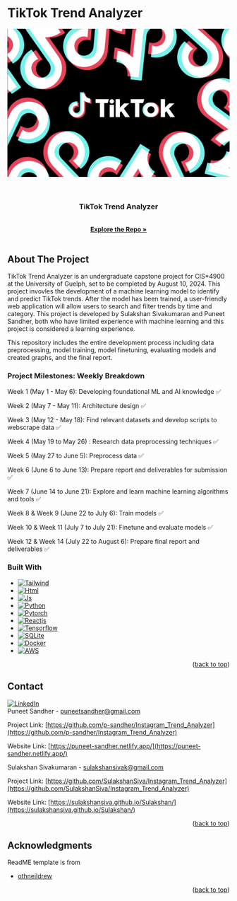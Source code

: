 # TikTok Trend Analyzer

<!-- Improved compatibility of back to top link: See: https://github.com/othneildrew/Best-README-Template/pull/73 -->
<a name="readme-top"></a>
<!--
*** Thanks for checking out the Best-README-Template. If you have a suggestion
*** that would make this better, please fork the repo and create a pull request
*** or simply open an issue with the tag "enhancement".
*** Don't forget to give the project a star!
*** Thanks again! Now go create something AMAZING! :D
-->



<!-- PROJECT SHIELDS -->
<!--
*** I'm using markdown "reference style" links for readability.
*** Reference links are enclosed in brackets [ ] instead of parentheses ( ).
*** See the bottom of this document for the declaration of the reference variables
*** for contributors-url, forks-url, etc. This is an optional, concise syntax you may use.
*** https://www.markdownguide.org/basic-syntax/#reference-style-links
-->

![TikTok Banner](Graphs/images/tiktokBackground.png)

<!-- PROJECT LOGO -->
<br />
<div align="center">

<h3 align="center">TikTok Trend Analyzer</h3>

  <p align="center">
    <br />
    <a href="https://github.com/p-sandher/Instagram_Trend_Analyzer"><strong>Explore the Repo »</strong></a>
    <br />
    <br />
  </p>
</div>



<!-- ABOUT THE PROJECT -->
## About The Project

TikTok Trend Analyzer is an undergraduate capstone project  for CIS*4900 at the University of Guelph, set to be completed by August 10, 2024. This project invovles the development of a machine learning model to identify and predict TikTok trends. After the model has been trained, a user-friendly web application will allow users to search and filter trends by time and category. This project is developed by Sulakshan Sivakumaran and Puneet Sandher, both who have limited experience with machine learning and this project is considered a learning experience. 


This repository includes the entire development process including data preprocessing, model training, model finetuning, evaluating models and created graphs, and the final report. 

### Project Milestones: Weekly Breakdown

Week 1 (May 1 - May 6): Developing foundational ML and AI knowledge ✅

Week 2 (May 7 - May 11): Architecture design ✅

Week 3 (May 12 - May 18): Find relevant datasets and develop scripts to webscrape data ✅

Week 4 (May 19 to May 26) : Research data preprocessing techniques ✅

Week 5 (May 27 to June 5): Preprocess data ✅

Week 6 (June 6 to June 13): Prepare report and deliverables for submission ✅

Week 7 (June 14 to June 21): Explore and learn machine learning algorithms and tools ✅

Week 8 & Week 9 (June 22 to July 6): Train models ✅

Week 10 & Week 11 (July 7 to July 21): Finetune and evaluate models ✅

Week 12 & Week 14 (July 22 to August 6): Prepare final report and deliverables ✅


### Built With

* [![Tailwind][Tailwind]][Tailwind-url]
* [![Html][Html]][Html-url]
* [![Js][Js]][Js-url]
* [![Python][Python]][Python-url]
* [![Pytorch][Pytorch]][Pytorch-url]
* [![Reactjs][Reactjs]][Reactjs-url]
* [![Tensorflow][Tensorflow]][Tensorflow-url]
* [![SQLite][SQLite]][SQLite-url]
* [![Docker][Docker]][Docker-url]
* [![AWS][AWS]][AWS-url]

<p align="right">(<a href="#readme-top">back to top</a>)</p>


<!-- CONTACT -->
## Contact


[![LinkedIn][linkedin-shield]][linkedin-url]
<br />
Puneet Sandher -  puneetsandher@gmail.com

Project Link: [https://github.com/p-sandher/Instagram_Trend_Analyzer](https://github.com/p-sandher/Instagram_Trend_Analyzer)

Website Link: [https://puneet-sandher.netlify.app/](https://puneet-sandher.netlify.app/)

Sulakshan Sivakumaran - sulakshansivak@gmail.com

Project Link: [https://github.com/SulakshanSiva/Instagram_Trend_Analyzer](https://github.com/SulakshanSiva/Instagram_Trend_Analyzer)

Website Link: [https://sulakshansiva.github.io/Sulakshan/](https://sulakshansiva.github.io/Sulakshan/)


<p align="right">(<a href="#readme-top">back to top</a>)</p>



<!-- ACKNOWLEDGMENTS -->
## Acknowledgments

ReadME template is from 
* [othneildrew](https://github.com/othneildrew/Best-README-Template)


<p align="right">(<a href="#readme-top">back to top</a>)</p>



<!-- MARKDOWN LINKS & IMAGES -->
<!-- https://www.markdownguide.org/basic-syntax/#reference-style-links -->


[linkedin-shield]: https://img.shields.io/badge/-LinkedIn-black.svg?style=for-the-badge&logo=linkedin&colorB=555
[linkedin-url]: https://www.linkedin.com/in/puneet-sandher/


[Html]: https://img.shields.io/badge/HTML5-E34F26?style=for-the-badge&logo=html5&logoColor=white
[Html-url]: https://html.com/
[Tailwind]: https://img.shields.io/badge/tailwindcss-%2338B2AC.svg?style=for-the-badge&logo=tailwind-css&logoColor=white
[Tailwind-url]: https://tailwindcss.com/
[Js]: https://img.shields.io/badge/JavaScript-323330?style=for-the-badge&logo=javascript&logoColor=F7DF1E
[Js-url]: https://developer.mozilla.org/en-US/docs/Web/JavaScript
[Python]: https://img.shields.io/badge/Python-FFD43B?style=for-the-badge&logo=python&logoColor=blue
[Python-url]: https://www.python.org/
[Pytorch]: https://img.shields.io/badge/PyTorch-%23EE4C2C.svg?style=for-the-badge&logo=PyTorch&logoColor=white
[Pytorch-url]: https://pytorch.org/docs/stable/index.html
[Reactjs]: https://img.shields.io/badge/react-%2320232a.svg?style=for-the-badge&logo=react&logoColor=%2361DAFB
[Reactjs-url]: https://react.dev/
[Tensorflow]: https://img.shields.io/badge/TensorFlow-%23FF6F00.svg?style=for-the-badge&logo=TensorFlow&logoColor=white
[Tensorflow-url]: https://www.tensorflow.org/
[SQLite]: https://img.shields.io/badge/sqlite-%2307405e.svg?style=for-the-badge&logo=sqlite&logoColor=white
[SQLite-url]: https://www.sqlite.org/docs.html
[Docker]: https://img.shields.io/badge/docker-%230db7ed.svg?style=for-the-badge&logo=docker&logoColor=white
[Docker-url]: https://docs.docker.com/
[AWS]: https://img.shields.io/badge/AWS-%23FF9900.svg?style=for-the-badge&logo=amazon-aws&logoColor=white
[AWS-url]: https://docs.aws.amazon.com/

